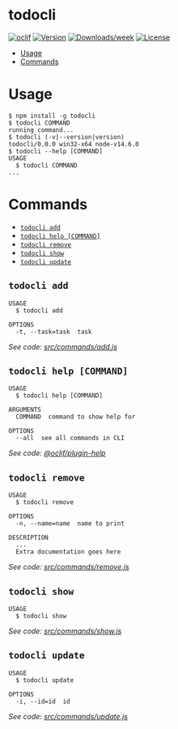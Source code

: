 todocli
=======



[![oclif](https://img.shields.io/badge/cli-oclif-brightgreen.svg)](https://oclif.io)
[![Version](https://img.shields.io/npm/v/todocli.svg)](https://npmjs.org/package/todocli)
[![Downloads/week](https://img.shields.io/npm/dw/todocli.svg)](https://npmjs.org/package/todocli)
[![License](https://img.shields.io/npm/l/todocli.svg)](https://github.com/harryheman/todocli/blob/master/package.json)

<!-- toc -->
* [Usage](#usage)
* [Commands](#commands)
<!-- tocstop -->
# Usage
<!-- usage -->
```sh-session
$ npm install -g todocli
$ todocli COMMAND
running command...
$ todocli (-v|--version|version)
todocli/0.0.0 win32-x64 node-v14.6.0
$ todocli --help [COMMAND]
USAGE
  $ todocli COMMAND
...
```
<!-- usagestop -->
# Commands
<!-- commands -->
* [`todocli add`](#todocli-add)
* [`todocli help [COMMAND]`](#todocli-help-command)
* [`todocli remove`](#todocli-remove)
* [`todocli show`](#todocli-show)
* [`todocli update`](#todocli-update)

## `todocli add`

```
USAGE
  $ todocli add

OPTIONS
  -t, --task=task  task
```

_See code: [src/commands/add.js](https://github.com/harryheman/todocli/blob/v0.0.0/src/commands/add.js)_

## `todocli help [COMMAND]`

```
USAGE
  $ todocli help [COMMAND]

ARGUMENTS
  COMMAND  command to show help for

OPTIONS
  --all  see all commands in CLI
```

_See code: [@oclif/plugin-help](https://github.com/oclif/plugin-help/blob/v3.2.0/src/commands/help.ts)_

## `todocli remove`

```
USAGE
  $ todocli remove

OPTIONS
  -n, --name=name  name to print

DESCRIPTION
  ...
  Extra documentation goes here
```

_See code: [src/commands/remove.js](https://github.com/harryheman/todocli/blob/v0.0.0/src/commands/remove.js)_

## `todocli show`

```
USAGE
  $ todocli show
```

_See code: [src/commands/show.js](https://github.com/harryheman/todocli/blob/v0.0.0/src/commands/show.js)_

## `todocli update`

```
USAGE
  $ todocli update

OPTIONS
  -i, --id=id  id
```

_See code: [src/commands/update.js](https://github.com/harryheman/todocli/blob/v0.0.0/src/commands/update.js)_
<!-- commandsstop -->
